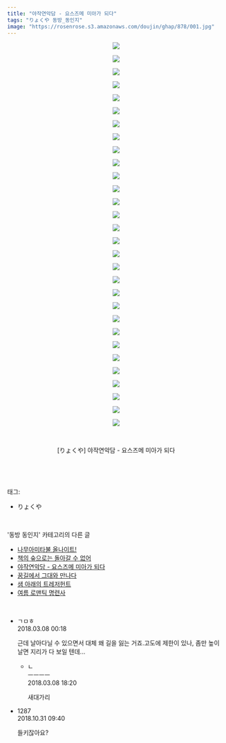 ```yaml
---
title: "야작연악담 - 요스즈메 미아가 되다"
tags: "りょくや 동방_동인지"
image: "https://rosenrose.s3.amazonaws.com/doujin/ghap/878/001.jpg"
---
```

<div class="article">
<p style="text-align: center; clear: none; float: none;"><img src="{{ site.imgserver1 }}/ghap/878/001.jpg"/></p>
<p style="text-align: center; clear: none; float: none;"><img src="{{ site.imgserver1 }}/ghap/878/002.jpg"/></p>
<p style="text-align: center; clear: none; float: none;"><img src="{{ site.imgserver1 }}/ghap/878/003.jpg"/></p>
<p style="text-align: center; clear: none; float: none;"><img src="{{ site.imgserver1 }}/ghap/878/004.jpg"/></p>
<p style="text-align: center; clear: none; float: none;"><img src="{{ site.imgserver1 }}/ghap/878/005.jpg"/></p>
<p style="text-align: center; clear: none; float: none;"><img src="{{ site.imgserver1 }}/ghap/878/006.jpg"/></p>
<p style="text-align: center; clear: none; float: none;"><img src="{{ site.imgserver1 }}/ghap/878/007.jpg"/></p>
<p style="text-align: center; clear: none; float: none;"><img src="{{ site.imgserver1 }}/ghap/878/008.jpg"/></p>
<p style="text-align: center; clear: none; float: none;"><img src="{{ site.imgserver1 }}/ghap/878/009.jpg"/></p>
<p style="text-align: center; clear: none; float: none;"><img src="{{ site.imgserver1 }}/ghap/878/010.jpg"/></p>
<p style="text-align: center; clear: none; float: none;"><img src="{{ site.imgserver1 }}/ghap/878/011.jpg"/></p>
<p style="text-align: center; clear: none; float: none;"><img src="{{ site.imgserver1 }}/ghap/878/012.jpg"/></p>
<p style="text-align: center; clear: none; float: none;"><img src="{{ site.imgserver1 }}/ghap/878/013.jpg"/></p>
<p style="text-align: center; clear: none; float: none;"><img src="{{ site.imgserver1 }}/ghap/878/014.jpg"/></p>
<p style="text-align: center; clear: none; float: none;"><img src="{{ site.imgserver1 }}/ghap/878/015.jpg"/></p>
<p style="text-align: center; clear: none; float: none;"><img src="{{ site.imgserver1 }}/ghap/878/016.jpg"/></p>
<p style="text-align: center; clear: none; float: none;"><img src="{{ site.imgserver1 }}/ghap/878/017.jpg"/></p>
<p style="text-align: center; clear: none; float: none;"><img src="{{ site.imgserver1 }}/ghap/878/018.jpg"/></p>
<p style="text-align: center; clear: none; float: none;"><img src="{{ site.imgserver1 }}/ghap/878/019.jpg"/></p>
<p style="text-align: center; clear: none; float: none;"><img src="{{ site.imgserver1 }}/ghap/878/020.jpg"/></p>
<p style="text-align: center; clear: none; float: none;"><img src="{{ site.imgserver1 }}/ghap/878/021.jpg"/></p>
<p style="text-align: center; clear: none; float: none;"><img src="{{ site.imgserver1 }}/ghap/878/022.jpg"/></p>
<p style="text-align: center; clear: none; float: none;"><img src="{{ site.imgserver1 }}/ghap/878/023.jpg"/></p>
<p style="text-align: center; clear: none; float: none;"><img src="{{ site.imgserver1 }}/ghap/878/024.jpg"/></p>
<p style="text-align: center; clear: none; float: none;"><img src="{{ site.imgserver1 }}/ghap/878/025.jpg"/></p>
<p style="text-align: center; clear: none; float: none;"><img src="{{ site.imgserver1 }}/ghap/878/026.jpg"/></p>
<p style="text-align: center; clear: none; float: none;"><img src="{{ site.imgserver1 }}/ghap/878/027.jpg"/></p>
<p style="text-align: center; clear: none; float: none;"><img src="{{ site.imgserver1 }}/ghap/878/028.jpg"/></p>
<p style="text-align: center; clear: none; float: none;"><img src="{{ site.imgserver1 }}/ghap/878/029.jpg"/></p>
<p style="text-align: center; clear: none; float: none;"><img src="{{ site.imgserver1 }}/ghap/878/030.jpg"/></p>
<p style="text-align: center; clear: none; float: none;"><br/></p>
<p style="text-align: center; clear: none; float: none;">[りょくや] 야작연악담 - 요스즈메 미아가 되다</p>
<p><br/></p>
</div><br/>
<div class="tagTrail">
<p>태그: </p>
<ul>
<li>りょくや</li>
</ul>
</div><br/>
<div class="another">
<p>'동방 동인지' 카테고리의 다른 글</p>
<ul>
<li><a href="/ghap_881">나무아미타불 올나이트!</a></li>
<li><a href="/ghap_880">책의 숲으로는 돌아갈 수 없어</a></li>
<li><a href="/ghap_878">야작연악담 - 요스즈메 미아가 되다</a></li>
<li><a href="/ghap_877">꿈길에서 그대와 만나다</a></li>
<li><a href="/ghap_875">샘 아래의 트레저헌트</a></li>
<li><a href="/ghap_874">여름 로맨틱 명련사</a></li>
</ul>
</div><br/>
<div class="cb_module cb_fluid">
<div class="cb_wrt cb_profile">
<div class="comment">
<ul>
<li class="cb_thumb_off" id="comment15214867">
<div class="cb_comment_area">
<div class="cb_info_area">
<div class="cb_section">
<span class="cb_nick_name">ㄱㅁㅎ</span>
</div>
<div class="cb_section">
<span class="cb_date">2018.03.08 00:18 </span>
</div>
</div>
<div class="cb_dsc_comment">
<p class="cb_dsc">
											근데 날아다닐 수 있으면서 대체 왜 길을 잃는 거죠.고도에 제한이 있나, 좀만 높이 날면 지리가 다 보일 텐데...
										</p>
</div>
<ul>
<li class="cb_thumb_off" id="comment15215479">
<span class="cb_bu_subnode">ㄴ</span>
<div class="cb_comment_area">
<div class="cb_info_area">
<div class="cb_section">
<span class="cb_nick_name">ㅡㅡㅡㅡ</span>
</div>
<div class="cb_section">
<span class="cb_date">2018.03.08 18:20 </span>
</div>
</div>
<div class="cb_dsc_comment">
<p class="cb_dsc">
																새대가리
															</p>
</div>
</div>
</li>
</ul>
</div></li>
<li class="cb_thumb_off" id="comment15365451">
<div class="cb_comment_area">
<div class="cb_info_area">
<div class="cb_section">
<span class="cb_nick_name">1287</span>
</div>
<div class="cb_section">
<span class="cb_date">2018.10.31 09:40 </span>
</div>
</div>
<div class="cb_dsc_comment">
<p class="cb_dsc">
											들키잖아요?
										</p>
</div>
</div></li>
</ul>
</div>
</div><!-- commentList close -->
</div><br/>
